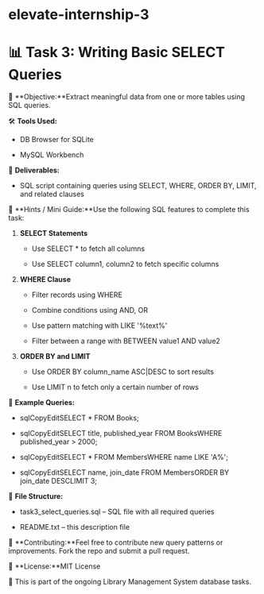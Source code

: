 # elevate-internship-3
📊 **Task 3: Writing Basic SELECT Queries**
===========================================

🎯 **Objective:**Extract meaningful data from one or more tables using SQL queries.

🛠️ **Tools Used:**

*   DB Browser for SQLite
    
*   MySQL Workbench
    

📂 **Deliverables:**

*   SQL script containing queries using SELECT, WHERE, ORDER BY, LIMIT, and related clauses
    

📘 **Hints / Mini Guide:**Use the following SQL features to complete this task:

1.  **SELECT Statements**
    
    *   Use SELECT \* to fetch all columns
        
    *   Use SELECT column1, column2 to fetch specific columns
        
2.  **WHERE Clause**
    
    *   Filter records using WHERE
        
    *   Combine conditions using AND, OR
        
    *   Use pattern matching with LIKE '%text%'
        
    *   Filter between a range with BETWEEN value1 AND value2
        
3.  **ORDER BY and LIMIT**
    
    *   Use ORDER BY column\_name ASC|DESC to sort results
        
    *   Use LIMIT n to fetch only a certain number of rows
        

🧪 **Example Queries:**

*   sqlCopyEditSELECT \* FROM Books;
    
*   sqlCopyEditSELECT title, published\_year FROM BooksWHERE published\_year > 2000;
    
*   sqlCopyEditSELECT \* FROM MembersWHERE name LIKE 'A%';
    
*   sqlCopyEditSELECT name, join\_date FROM MembersORDER BY join\_date DESCLIMIT 3;
    

📁 **File Structure:**

*   task3\_select\_queries.sql – SQL file with all required queries
    
*   README.txt – this description file
    

🤝 **Contributing:**Feel free to contribute new query patterns or improvements. Fork the repo and submit a pull request.

📄 **License:**MIT License

🧱 This is part of the ongoing Library Management System database tasks.
